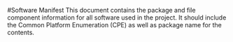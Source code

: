 #Software Manifest
This document contains the package and file component information for all software used in the project. It should include the Common Platform Enumeration (CPE) as well as package name for the contents.

